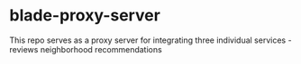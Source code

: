 # blade-proxy-server
This repo serves as a proxy server for integrating three individual services - 
  reviews
  neighborhood
  recommendations
